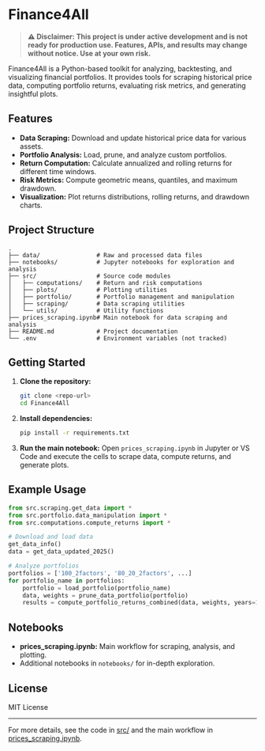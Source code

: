 # Finance4All
> **⚠️ Disclaimer: This project is under active development and is not ready for production use. Features, APIs, and results may change without notice. Use at your own risk.**

Finance4All is a Python-based toolkit for analyzing, backtesting, and visualizing financial portfolios. It provides tools for scraping historical price data, computing portfolio returns, evaluating risk metrics, and generating insightful plots.

## Features

- **Data Scraping:** Download and update historical price data for various assets.
- **Portfolio Analysis:** Load, prune, and analyze custom portfolios.
- **Return Computation:** Calculate annualized and rolling returns for different time windows.
- **Risk Metrics:** Compute geometric means, quantiles, and maximum drawdown.
- **Visualization:** Plot returns distributions, rolling returns, and drawdown charts.

## Project Structure

```
.
├── data/                # Raw and processed data files
├── notebooks/           # Jupyter notebooks for exploration and analysis
├── src/                 # Source code modules
│   ├── computations/    # Return and risk computations
│   ├── plots/           # Plotting utilities
│   ├── portfolio/       # Portfolio management and manipulation
│   ├── scraping/        # Data scraping utilities
│   └── utils/           # Utility functions
├── prices_scraping.ipynb# Main notebook for data scraping and analysis
├── README.md            # Project documentation
└── .env                 # Environment variables (not tracked)
```

## Getting Started

1. **Clone the repository:**
   ```sh
   git clone <repo-url>
   cd Finance4All
   ```

2. **Install dependencies:**
   ```sh
   pip install -r requirements.txt
   ```

3. **Run the main notebook:**
   Open `prices_scraping.ipynb` in Jupyter or VS Code and execute the cells to scrape data, compute returns, and generate plots.

## Example Usage

```python
from src.scraping.get_data import *
from src.portfolio.data_manipulation import *
from src.computations.compute_returns import *

# Download and load data
get_data_info()
data = get_data_updated_2025()

# Analyze portfolios
portfolios = ['100_2factors', '80_20_2factors', ...]
for portfolio_name in portfolios:
    portfolio = load_portfolio(portfolio_name)
    data, weights = prune_data_portfolio(portfolio)
    results = compute_portfolio_returns_combined(data, weights, years=10)
```

## Notebooks

- **prices_scraping.ipynb:** Main workflow for scraping, analysis, and plotting.
- Additional notebooks in `notebooks/` for in-depth exploration.

## License

MIT License

---

For more details, see the code in [src/](src/) and the main workflow in [prices_scraping.ipynb](prices_scraping.ipynb).
```
